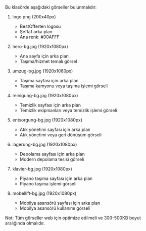 Bu klasörde aşağıdaki görseller bulunmalıdır:

1. logo.png (200x40px)
   - BestOfferten logosu
   - Şeffaf arka plan
   - Ana renk: #00AFFF

2. hero-bg.jpg (1920x1080px)
   - Ana sayfa için arka plan
   - Taşıma/hizmet temalı görsel

3. umzug-bg.jpg (1920x1080px)
   - Taşıma sayfası için arka plan
   - Taşıma kamyonu veya taşıma işlemi görseli

4. reinigung-bg.jpg (1920x1080px)
   - Temizlik sayfası için arka plan
   - Temizlik ekipmanları veya temizlik işlemi görseli

5. entsorgung-bg.jpg (1920x1080px)
   - Atık yönetimi sayfası için arka plan
   - Atık yönetimi veya geri dönüşüm görseli

6. lagerung-bg.jpg (1920x1080px)
   - Depolama sayfası için arka plan
   - Modern depolama tesisi görseli

7. klavier-bg.jpg (1920x1080px)
   - Piyano taşıma sayfası için arka plan
   - Piyano taşıma işlemi görseli

8. mobellift-bg.jpg (1920x1080px)
   - Mobilya asansörü sayfası için arka plan
   - Mobilya asansörü kullanımı görseli

Not: Tüm görseller web için optimize edilmeli ve 300-500KB boyut aralığında olmalıdır. 